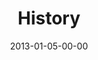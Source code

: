---
layout: message
category: message
series: "Saints & Scoundrels"
title: "History"
date: 2013-01-05-00-00
message_id: 762
audio: "http://s3.amazonaws.com/crossroads-media/messages/audio/saintsandscoundrels-01.mp3"
audio-duration: "46:02"
program: "http://s3.amazonaws.com/crossroads-media/documents/01_05-06_13Program_LORES.pdf"
description: "Mike Breen talks about the history of the family."
video: "http://s3.amazonaws.com/crossroads-media/messages/video/saintsandscoundrels-01.mp4"
video-duration: "46:08"
video-image: "http://s3.amazonaws.com/crossroads-media/images/saintsandscoundrels01-still.jpg"
tag: 
 - mike-breen
 - history
 - community-groups
 - program
explicit: false
---